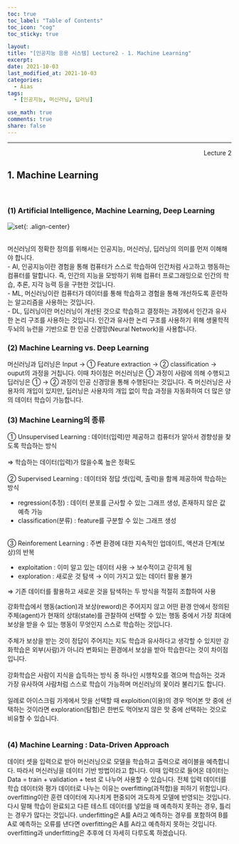 ```yaml
---
toc: true
toc_label: "Table of Contents"
toc_icon: "cog"
toc_sticky: true

layout:
title: "[인공지능 응용 시스템] Lecture2 - 1. Machine Learning"
excerpt:
date: 2021-10-03
last_modified_at: 2021-10-03
categories:
  - Aias
tags:
  - [인공지능, 머신러닝, 딥러닝]

use_math: true
comments: true
share: false
---
```


---

<div style="text-align: right"> Lecture 2</div>

## 1. Machine Learning

<br>

### (1) Artificial Intelligence, Machine Learning, Deep Learning

![set](https://user-images.githubusercontent.com/58170545/135759841-1d3a3b8a-dc34-4e50-b534-50565b9aaad8.png){: .align-center}

<br>
  머신러닝의 정확한 정의를 위해서는 인공지능, 머신러닝, 딥러닝의 의미를 먼저 이해해야 합니다.  
<br>
  - AI, 인공지능이란 경험을 통해 컴퓨터가 스스로 학습하여 인간처럼 사고하고 행동하는 컴퓨터를 말합니다. 즉, 인간의 지능을 모방하기 위해 컴퓨터 프로그래밍으로 인간의 학습, 추론, 지각 능력 등을 구현한 것입니다.  
<br>
  - ML, 머신러닝이란 컴퓨터가 데이터를 통해 학습하고 경험을 통해 개선하도록 훈련하는 알고리즘을 사용하는 것입니다.   
<br>
  - DL, 딥러닝이란 머신러닝이 개선된 것으로 학습하고 결정하는 과정에서 인간과 유사한 논리 구조를 사용하는 것입니다. 인간과 유사한 논리 구조를 사용하기 위해 생물학적 두뇌의 뉴런을 기반으로 한 인공 신경망(Neural Network)을 사용합니다.  
<br>

### (2) Machine Learning vs. Deep Learning

머신러닝과 딥러닝은 Input → ① Feature extraction → ② classification → ouput의 과정을 거칩니다. 이때 차이점은 머신러닝은 ① 과정이 사람에 의해 수행되고 딥러닝은 ① → ② 과정이 인공 신경망을 통해 수행된다는 것입니다. 즉 머신러닝은 사용자의 개입이 있지만, 딥러닝은 사용자의 개입 없이 학습 과정을 자동화하여 더 많은 양의 데이터 학습이 가능합니다.
<br>

### (3) Machine Learning의 종류

① Unsupervised Learning : 데이터(입력)만 제공하고 컴퓨터가 알아서 경향성을 찾도록 학습하는 방식  
<br>
⇒ 학습하는 데이터(입력)가 많을수록 높은 정확도  
<br>
② Supervised Learning : 데이터와 정답 셋(입력, 출력)을 함께 제공하여 학습하는 방식

- regression(추정) : 데이터 분포를 근사할 수 있는 그래프 생성, 존재하지 않은 값 예측 가능
- classification(분류) : feature를 구분할 수 있는 그래프 생성  
  <br>

③ Reinforement Learning : 주변 환경에 대한 지속적인 업데이트, 액션과 단계(보상)의 반복

- exploitation : 이미 알고 있는 데이터 사용 → 보수적이고 갇히게 됨
- exploration : 새로운 것 탐색 → 이미 가지고 있는 데이터 활용 불가

⇒ 기존 데이터를 활용하고 새로운 것을 탐색하는 두 방식을 적절히 조합하여 사용
<br>

강화학습에서 행동(action)과 보상(reword)은 주어지지 않고 어떤 환경 안에서 정의된 주체(agent)가 현재의 상태(state)를 관찰하여 선택할 수 있는 행동 중에서 가장 최대에 보상을 받을 수 있는 행동이 무엇인지 스스로 학습하는 것입니다.<br>
<br>
주체가 보상을 받는 것이 정답이 주어지는 지도 학습과 유사하다고 생각할 수 있지만 강화학습은 외부(사람)가 아니라 변화되는 환경에서 보상을 받아 학습한다는 것이 차이점입니다.<br>
<br>
강화학습은 사람이 지식을 습득하는 방식 중 하나인 시행착오를 겪으며 학습하는 것과 가장 유사하여 사람처럼 스스로 학습이 가능하며 머신러닝의 꽃이라 불리기도 합니다.<br>
<br>
일례로 아이스크림 가게에서 맛을 선택할 때 exploition(이용)의 경우 먹어본 맛 중에 선택하는 것이라면 exploration(탐험)은 한번도 먹어보지 않은 맛 중에 선택하는 것으로 비유할 수 있습니다.<br>
<br>

### (4) Machine Learning : Data-Driven Approach

데이터 셋을 입력으로 받아 머신러닝으로 모델을 학습하고 출력으로 레이블을 예측합니다. 따라서 머신러닝을 데이터 기반 방법이라고 합니다. 이때 입력으로 들어온 데이터는 Data = train + validation + test 로 나누어 사용할 수 있습니다. 전체 입력 데이터를 학습 데이터와 평가 데이터로 나누는 이유는 overfitting(과적합)을 피하기 위함입니다. overfitting이란 훈련 데이터에 지나치게 편중되어 과도하게 모델에 반영되는 것입니다. 다시 말해 학습이 완료되고 다른 테스트 데이터를 넣었을 때 예측하지 못하는 경우, 틀리는 경우가 많다는 것입니다. underfitting은 A를 A라고 예측하는 경우를 포함하여 B를 A로 예측하는 오류를 낸다면 overfitting은 A를 A라고 예측하지 못하는 것입니다. overfitting과 underfitting은 추후에 더 자세히 다루도록 하겠습니다.
